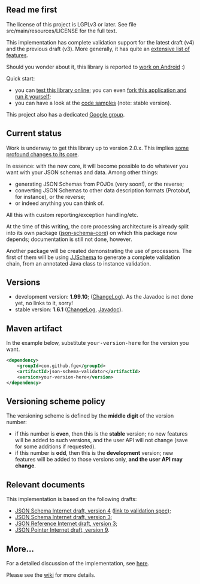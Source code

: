 <h2>Read me first</h2>

<p>The license of this project is LGPLv3 or later. See file src/main/resources/LICENSE for the full
text.</p>

<p>This implementation has complete validation support for the latest draft (v4) and the previous
draft (v3). More generally, it has quite an <a
href="https://github.com/fge/json-schema-validator/wiki/Features">extensive list of features</a>.<p>

<p>Should you wonder about it, this library is reported to <a
href="http://stackoverflow.com/questions/14511468/java-android-validate-string-json-against-string-schema">work
on Android</a> :)</p>

<p>Quick start:</p>

<ul>
    <li>you can <a href="http://json-schema-validator.herokuapp.com">test this library online</a>;
    you can even <a href="https://github.com/fge/json-schema-validator-demo">fork this application
    and run it yourself</a>;</li>
    <li>you can have a look at the <a
    href="http://fge.github.com/json-schema-validator/stable/index.html?org/eel/kitchen/jsonschema/examples/package-summary.html">code
    samples</a> (note: stable version).</li>
</ul>


<p>This project also has a dedicated <a
href="https://groups.google.com/forum/?fromgroups#!forum/json-schema-validator">Google
group</a>.</p>

<h2>Current status</h2>

<p>Work is underway to get this library up to version 2.0.x. This implies <a
href="https://github.com/fge/json-schema-validator/wiki/Roadmap">some profound changes to its
core</a>.

<p>In essence: with the new core, it will become possible to do whatever you want with your JSON
schemas and data. Among other things:</p>

<ul>
    <li>generating JSON Schemas from POJOs (very soon!), or the reverse;</li>
    <li>converting JSON Schemas to other data description formats (Protobuf, for instance), or the
    reverse;</li>
    <li>or indeed anything you can think of.</li>
</ul>

<p>All this with custom reporting/exception handling/etc.</p>

<p>At the time of this writing, the core processing architecture is already split into its own
package (<a href="">json-schema-core</a>) on which this package now depends; documentation is still
not done, however.</p>

<p>Another package will be created demonstrating the use of processors. The first of them will be
using <a href="https://github.com/reinert/JJSchema">JJSchema</a> to generate a complete validation
chain, from an annotated Java class to instance validation.</p>

<h2>Versions</h2>

<ul>
    <li>development version: <b>1.99.10</b>; (<a
    href="https://github.com/fge/json-schema-validator/wiki/ChangeLog.devel">ChangeLog</a>). As the
    Javadoc is not done yet, no links to it, sorry!</li>
    <li>stable version: <b>1.6.1</b> (<a
    href="https://github.com/fge/json-schema-validator/wiki/ChangeLog.stable">ChangeLog</a>, <a
    href="http://fge.github.com/json-schema-validator/stable/index.html">Javadoc</a>).</li>
</ul>

<h2>Maven artifact</h2>

<p>In the example below, substitute <tt>your-version-here</tt> for the version you want.</p>

```xml
<dependency>
    <groupId>com.github.fge</groupId>
    <artifactId>json-schema-validator</artifactId>
    <version>your-version-here</version>
</dependency>
```

<h2>Versioning scheme policy</h2>

<p>The versioning scheme is defined by the <b>middle digit</b> of the version number:</p>

* if this number is <b>even</b>, then this is the <b>stable</b> version; no new features will be
  added to such versions, and the user API will not change (save for some additions if requested).
* if this number is <b>odd</b>, then this is the <b>development</b> version; new features will be
  added to those versions only, <b>and the user API may change</b>.

<h2>Relevant documents</h2>

<p>This implementation is based on the following drafts:</p>

* <a href="http://tools.ietf.org/html/draft-zyp-json-schema-04">JSON Schema Internet draft, version
  4</a> (<a href="http://tools.ietf.org/html/draft-fge-json-schema-validation-00">link to validation
  spec</a>);
* <a href="http://tools.ietf.org/html/draft-zyp-json-schema-03">JSON Schema Internet draft, version
  3</a>;
* <a href="http://tools.ietf.org/html/draft-pbryan-zyp-json-ref-03">JSON Reference Internet draft,
  version 3</a>;
* <a href="http://tools.ietf.org/html/draft-ietf-appsawg-json-pointer-09">JSON Pointer Internet
  draft, version 9</a>.

<h2>More...</h2>

<p>For a detailed discussion of the implementation, see <a
href="https://github.com/fge/json-schema-validator/wiki/Status">here</a>.</p>

<p>Please see the <a href="https://github.com/fge/json-schema-validator/wiki/">wiki</a> for more
details.</p>

